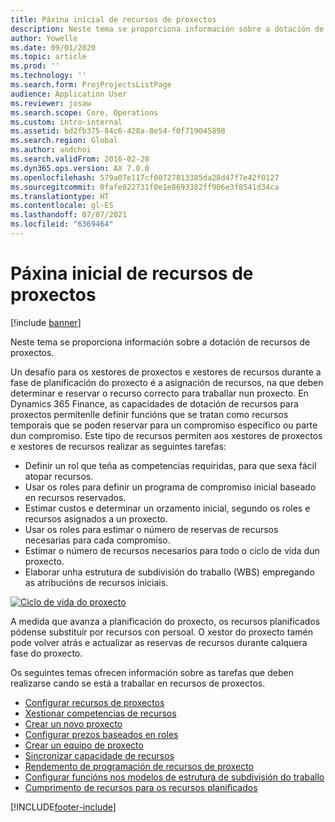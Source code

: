```yaml
---
title: Páxina inicial de recursos de proxectos
description: Neste tema se proporciona información sobre a dotación de recursos de proxectos.
author: Yowelle
ms.date: 09/01/2020
ms.topic: article
ms.prod: ''
ms.technology: ''
ms.search.form: ProjProjectsListPage
audience: Application User
ms.reviewer: josaw
ms.search.scope: Core, Operations
ms.custom: intro-internal
ms.assetid: bd2fb375-84c6-428a-8e54-f0f719045898
ms.search.region: Global
ms.author: andchoi
ms.search.validFrom: 2016-02-28
ms.dyn365.ops.version: AX 7.0.0
ms.openlocfilehash: 579a07e117cf00727813385da28d47f7e42f0127
ms.sourcegitcommit: 0fafe022731f0e1e8693382ff906e3f8541d34ca
ms.translationtype: HT
ms.contentlocale: gl-ES
ms.lasthandoff: 07/07/2021
ms.locfileid: "6369464"
---
```

# <a name="project-resourcing-home-page"></a>Páxina inicial de recursos de proxectos

[!include [banner](../includes/banner.md)]

Neste tema se proporciona información sobre a dotación de recursos de proxectos.

Un desafío para os xestores de proxectos e xestores de recursos durante a fase de planificación do proxecto é a asignación de recursos, na que deben determinar e reservar o recurso correcto para traballar nun proxecto. En Dynamics 365 Finance, as capacidades de dotación de recursos para proxectos permítenlle definir funcións que se tratan como recursos temporais que se poden reservar para un compromiso específico ou parte dun compromiso. Este tipo de recursos permiten aos xestores de proxectos e xestores de recursos realizar as seguintes tarefas:

- Definir un rol que teña as competencias requiridas, para que sexa fácil atopar recursos.
- Usar os roles para definir un programa de compromiso inicial baseado en recursos reservados.
- Estimar custos e determinar un orzamento inicial, segundo os roles e recursos asignados a un proxecto.
- Usar os roles para estimar o número de reservas de recursos necesarias para cada compromiso.
- Estimar o número de recursos necesarios para todo o ciclo de vida dun proxecto.
- Elaborar unha estrutura de subdivisión do traballo (WBS) empregando as atribucións de recursos iniciais.

[![Ciclo de vida do proxecto](./media/projectresourcing02-1024x812.jpg)](./media/projectresourcing02.jpg)

A medida que avanza a planificación do proxecto, os recursos planificados pódense substituír por recursos con persoal. O xestor do proxecto tamén pode volver atrás e actualizar as reservas de recursos durante calquera fase do proxecto.

Os seguintes temas ofrecen información sobre as tarefas que deben realizarse cando se está a traballar en recursos de proxectos.

- [Configurar recursos de proxectos](set-up-project-resources.md)
- [Xestionar competencias de recursos](manage-resource-competencies.md)
- [Crear un novo proxecto](create-new-project.md)
- [Configurar prezos baseados en roles](set-up-role-based-pricing.md)
- [Crear un equipo de proxecto](create-project-team.md)
- [Sincronizar capacidade de recursos](synchronize-resource-capacity.md)
- [Rendemento de programación de recursos de proxecto](project-scheduling-performance.md)
- [Configurar funcións nos modelos de estrutura de subdivisión do traballo](set-up-roles-wbs-template.md)
- [Cumprimento de recursos para os recursos planificados](resource-fulfillment-planned-resources.md)


[!INCLUDE[footer-include](../includes/footer-banner.md)]